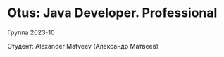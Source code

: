 # Otus: Java Developer. Professional

Группа 2023-10

Студент:
Alexander Matveev   (Александр Матвеев)